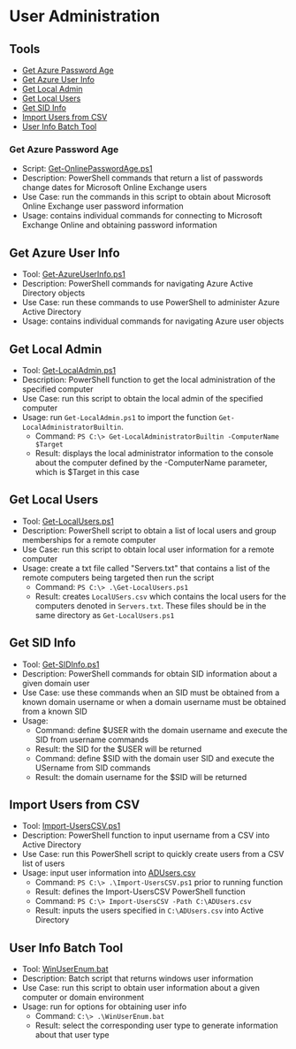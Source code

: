 # User Administration

## Tools

- [Get Azure Password Age](#get-azure-password-age)
- [Get Azure User Info](#get-azure-user-info)
- [Get Local Admin](#get-local-admin)
- [Get Local Users](#get-local-users)
- [Get SID Info](#get-sid-info)
- [Import Users from CSV](#import-users-from-csv)
- [User Info Batch Tool](#user-info-batch-tool)

### Get Azure Password Age
- Script: [Get-OnlinePasswordAge.ps1](/tools/users/Get-OnlinePasswordAge.ps1)
- Description: PowerShell commands that return a list of passwords change dates for Microsoft Online Exchange users
- Use Case: run the commands in this script to obtain  about Microsoft Online Exchange user password information
- Usage: contains individual commands for connecting to Microsoft Exchange Online and obtaining password information

## Get Azure User Info
- Tool: [Get-AzureUserInfo.ps1](/tools/users/Get-AzureUserInfo.ps1)
- Description: PowerShell commands for navigating Azure Active Directory objects
- Use Case: run these commands to use PowerShell to administer Azure Active Directory 
- Usage: contains individual commands for navigating Azure user objects

## Get Local Admin
- Tool: [Get-LocalAdmin.ps1](/tools/users/Get-LocalAdmin.ps1)
- Description: PowerShell function to get the local administration of the specified computer
- Use Case: run this script to obtain the local admin of the specified computer
- Usage: run `Get-LocalAdmin.ps1` to import the function `Get-LocalAdministratorBuiltin`.
  - Command: `PS C:\> Get-LocalAdministratorBuiltin -ComputerName $Target`
  - Result: displays the local administrator information to the console about the computer defined by the -ComputerName parameter, which is $Target in this case

## Get Local Users
- Tool: [Get-LocalUsers.ps1](/tools/users/Get-LocalUsers.ps1)
- Description: PowerShell script to obtain a list of local users and group memberships for a remote computer
- Use Case: run this script to obtain local user information for a remote computer
- Usage: create a txt file called "Servers.txt" that contains a list of the remote computers being targeted then run the script
  - Command: `PS C:\> .\Get-LocalUsers.ps1`
  - Result: creates `LocalUSers.csv` which contains the local users for the computers denoted in `Servers.txt`. These files should be in the same directory as `Get-LocalUsers.ps1`

## Get SID Info
- Tool: [Get-SIDInfo.ps1](/tools/users/Get-SIDInfo.ps1)
- Description: PowerShell commands for obtain SID information about a given domain user
- Use Case: use these commands when an SID must be obtained from a known domain username or when a domain username must be obtained from a known SID 
- Usage:
  - Command: define $USER with the domain username and execute the SID from username commands
  - Result: the SID for the $USER will be returned
  - Command: define $SID with the domain user SID and execute the USername from SID commands
  - Result: the domain username for the $SID will be returned

## Import Users from CSV
- Tool: [Import-UsersCSV.ps1](/tools/users/new-userscsv/Import-UsersCSV.ps1)
- Description: PowerShell function to input username from a CSV into Active Directory
- Use Case: run this PowerShell script to quickly create users from a CSV list of users
- Usage: input user information into [ADUsers.csv](/tools/users/new-userscsv/ADUsers.csv)
  - Command: `PS C:\> .\Import-UsersCSV.ps1` prior to running function
  - Result: defines the Import-UsersCSV PowerShell function
  - Command: `PS C:\> Import-UsersCSV -Path C:\ADUsers.csv`
  - Result: inputs the users specified in `C:\ADUsers.csv` into Active Directory

## User Info Batch Tool
- Tool: [WinUserEnum.bat](/tools/users/WinUserEnum.bat)
- Description: Batch script that returns windows user information
- Use Case: run this script to obtain user information about a given computer or domain environment
- Usage: run for options for obtaining user info
  - Command: `C:\> .\WinUserEnum.bat`
  - Result: select the corresponding user type to generate information about that user type